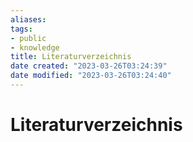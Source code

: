 ```yaml
---
aliases: 
tags: 
- public
- knowledge
title: Literaturverzeichnis
date created: "2023-03-26T03:24:39"
date modified: "2023-03-26T03:24:40"
---
```


# Literaturverzeichnis
